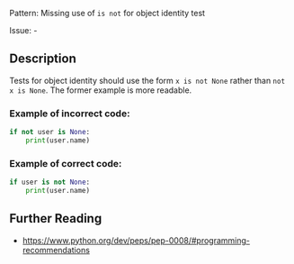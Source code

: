 Pattern: Missing use of `is not` for object identity test

Issue: -

## Description

Tests for object identity should use the form `x is not None` rather than `not x is None`. The former example is more readable.

### Example of **incorrect** code:

```python
if not user is None:
    print(user.name)
```

### Example of **correct** code:

```python
if user is not None:
    print(user.name)
```

## Further Reading

* https://www.python.org/dev/peps/pep-0008/#programming-recommendations